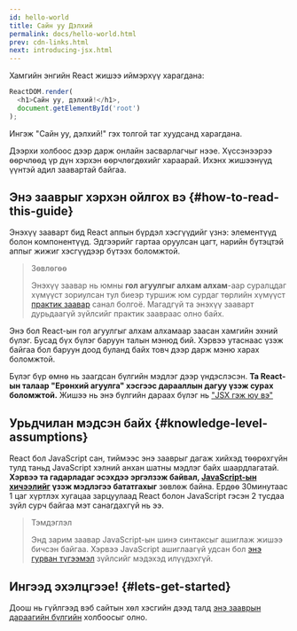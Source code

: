 ```yaml
---
id: hello-world
title: Сайн уу Дэлхий
permalink: docs/hello-world.html
prev: cdn-links.html
next: introducing-jsx.html
---
```


Хамгийн энгийн React жишээ иймэрхүү харагдана:

```js
ReactDOM.render(
  <h1>Сайн уу, дэлхий!</h1>,
  document.getElementById('root')
);
```

Ингэж "Сайн уу, дэлхий!" гэх толгой таг хуудсанд харагдана.

[](codepen://hello-world)

Дээрхи холбоос дээр дарж онлайн засварлагчыг нээе. Хүссэнээрээ ѳѳрчлѳѳд үр дүн хэрхэн ѳѳрчлѳгдѳхийг хараарай. Ихэнх жишээнүүд үүнтэй адил заавартай байгаа.


## Энэ зааврыг хэрхэн ойлгох вэ {#how-to-read-this-guide}

Энэхүү зааварт бид React аппын бүрдэл хэсгүүдийг үзнэ: элементүүд болон компонентүүд. Эдгээрийг гартаа оруулсан цагт, нарийн бүтэцтэй аппыг жижиг хэсгүүдээр бүтээх боломжтой.

>Зѳвлѳгѳѳ
>
>Энэхүү заавар нь юмны **гол агуулгыг алхам алхам**-аар суралцдаг хүмүүст зориулсан тул биеэр туршиж юм сурдаг тѳрлийн хүмүүст [практик заавар](/tutorial/tutorial.html) санал болгоё. Магадгүй та энэхүү зааварт дурьдаагүй зүйлсийг практик заавраас олно байх.

Энэ бол React-ын гол агуулгыг алхам алхамаар заасан хамгийн эхний бүлэг. Бусад бүх бүлэг баруун талын мэнюд бий. Хэрвээ утаснаас үзэж байгаа бол баруун доод буланд байх товч дээр дарж мэню харах боломжтой.

Бүлэг бүр ѳмнѳ нь заагдсан бүлгийн мэдлэг дээр үндэслэсэн. **Ta React-ын талаар "Ерѳнхий агуулга" хэсгээс дарааллын дагуу үзэж сурах боломжтой.** Жишээ нь энэ бүлгийн дараах бүлэг нь ["JSX гэж юу вэ"](/docs/introducing-jsx.html)

## Урьдчилан мэдсэн байх {#knowledge-level-assumptions}

React бол JavaScript сан, тиймээс энэ зааврыг дагаж хийхэд тѳѳрѳхгүйн тулд таньд JavaScript хэлний анхан шатны мэдлэг байх шаардлагатай. **Хэрвээ та гадарладаг эсэхдээ эргэлзэж байвал, [JavaScript-ын хичээлийг](https://developer.mozilla.org/en-US/docs/Web/JavaScript/A_re-introduction_to_JavaScript) үзэж мэдлэгээ бататгахыг** зѳвлѳж байна. Ердѳѳ 30минутаас 1 цаг хүртлэх хугацаа зарцуулаад React болон JavaScript гэсэн 2 тусдаа зүйл сурч байгаа мэт санагдахгүй нь ээ.

>Тэмдэглэл
>
>Энд зарим заавар JavaScript-ын шинэ синтаксыг ашиглаж жишээ бичсэн байгаа. Хэрвээ JavaScript ашиглаагүй удсан бол [энэ гурван түгээмэл](https://gist.github.com/gaearon/683e676101005de0add59e8bb345340c) зүйлсийг мэдэхэд илүүдэхгүй.

## Ингээд эхэлцгээе! {#lets-get-started}

Доош нь гүйлгээд вэб сайтын хѳл хэсгийн дээд талд [энэ зааврын дараагийн бүлгийн](/docs/introducing-jsx.html) холбоосыг олно.


